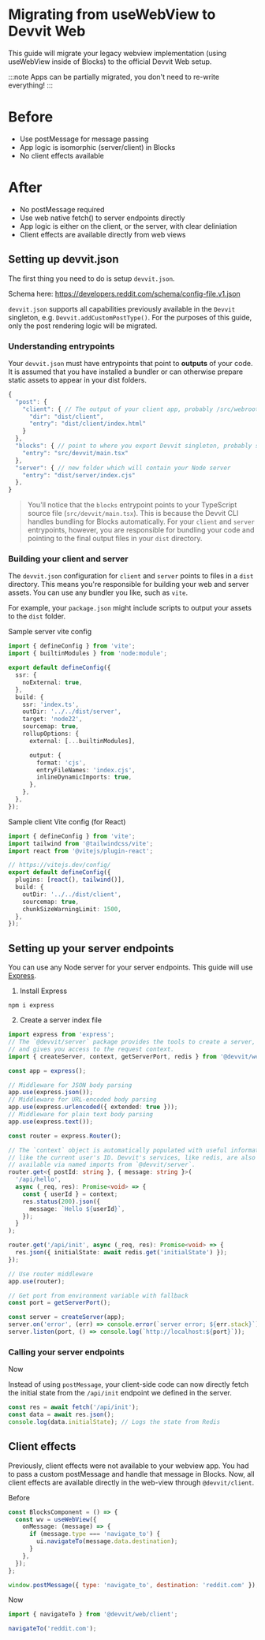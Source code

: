 # Migrating from useWebView to Devvit Web

This guide will migrate your legacy webview implementation (using useWebView inside of Blocks) to the official Devvit Web setup.

:::note
Apps can be partially migrated, you don't need to re-write everything!
:::

# Before

- Use postMessage for message passing
- App logic is isomorphic (server/client) in Blocks
- No client effects available

# After

- No postMessage required
- Use web native fetch() to server endpoints directly
- App logic is either on the client, or the server, with clear deliniation
- Client effects are available directly from web views

## Setting up devvit.json

The first thing you need to do is setup `devvit.json`.

Schema here: https://developers.reddit.com/schema/config-file.v1.json

`devvit.json` supports all capabilities previously available in the `Devvit` singleton, e.g. `Devvit.addCustomPostType()`. For the purposes of this guide, only the post rendering logic will be migrated.

### Understanding entrypoints

Your `devvit.json` must have entrypoints that point to **outputs** of your code. It is assumed that you have installed a bundler or can otherwise prepare static assets to appear in your dist folders.

```js
{
  "post": {
    "client": { // The output of your client app, probably /src/webroot
      "dir": "dist/client",
      "entry": "dist/client/index.html"
    }
  },
  "blocks": { // point to where you export Devvit singleton, probably src/main.tsx
    "entry": "src/devvit/main.tsx"
  },
  "server": { // new folder which will contain your Node server
    "entry": "dist/server/index.cjs"
  },
}
```

> You'll notice that the `blocks` entrypoint points to your TypeScript source file (`src/devvit/main.tsx`). This is because the Devvit CLI handles bundling for Blocks automatically. For your `client` and `server` entrypoints, however, you are responsible for bundling your code and pointing to the final output files in your `dist` directory.

### Building your client and server

The `devvit.json` configuration for `client` and `server` points to files in a `dist` directory. This means you're responsible for building your web and server assets. You can use any bundler you like, such as `vite`.

For example, your `package.json` might include scripts to output your assets to the `dist` folder.

Sample server vite config

```ts title="src/server/vite.config.ts
import { defineConfig } from 'vite';
import { builtinModules } from 'node:module';

export default defineConfig({
  ssr: {
    noExternal: true,
  },
  build: {
    ssr: 'index.ts',
    outDir: '../../dist/server',
    target: 'node22',
    sourcemap: true,
    rollupOptions: {
      external: [...builtinModules],

      output: {
        format: 'cjs',
        entryFileNames: 'index.cjs',
        inlineDynamicImports: true,
      },
    },
  },
});
```

Sample client Vite config (for React)

```ts title="src/client/vite.config.ts
import { defineConfig } from 'vite';
import tailwind from '@tailwindcss/vite';
import react from '@vitejs/plugin-react';

// https://vitejs.dev/config/
export default defineConfig({
  plugins: [react(), tailwind()],
  build: {
    outDir: '../../dist/client',
    sourcemap: true,
    chunkSizeWarningLimit: 1500,
  },
});
```

## Setting up your server endpoints

You can use any Node server for your server endpoints. This guide will use [Express](https://expressjs.com/).

1. Install Express

```
npm i express
```

2. Create a server index file

```ts title='src/server/index.ts'
import express from 'express';
// The `@devvit/server` package provides the tools to create a server,
// and gives you access to the request context.
import { createServer, context, getServerPort, redis } from '@devvit/web/server';

const app = express();

// Middleware for JSON body parsing
app.use(express.json());
// Middleware for URL-encoded body parsing
app.use(express.urlencoded({ extended: true }));
// Middleware for plain text body parsing
app.use(express.text());

const router = express.Router();

// The `context` object is automatically populated with useful information,
// like the current user's ID. Devvit's services, like redis, are also
// available via named imports from `@devvit/server`.
router.get<{ postId: string }, { message: string }>(
  '/api/hello',
  async (_req, res): Promise<void> => {
    const { userId } = context;
    res.status(200).json({
      message: `Hello ${userId}`,
    });
  }
);

router.get('/api/init', async (_req, res): Promise<void> => {
  res.json({ initialState: await redis.get('initialState') });
});

// Use router middleware
app.use(router);

// Get port from environment variable with fallback
const port = getServerPort();

const server = createServer(app);
server.on('error', (err) => console.error(`server error; ${err.stack}`));
server.listen(port, () => console.log(`http://localhost:${port}`));
```

### Calling your server endpoints

Now

Instead of using `postMessage`, your client-side code can now directly fetch the initial state from the `/api/init` endpoint we defined in the server.

```ts title=/src/client/app.ts
const res = await fetch('/api/init');
const data = await res.json();
console.log(data.initialState); // Logs the state from Redis
```

## Client effects

Previously, client effects were not available to your webview app. You had to pass a custom postMessage and handle that message in Blocks. Now, all client effects are available directly in the web-view through `@devvit/client`.

Before

```ts title=/src/devvit/main.tsx
const BlocksComponent = () => {
  const wv = useWebView({
    onMessage: (message) => {
      if (message.type === 'navigate_to') {
        ui.navigateTo(message.data.destination);
      }
    },
  });
};
```

```js title=webroot/app.js
window.postMessage({ type: 'navigate_to', destination: 'reddit.com' });
```

Now

```ts title=client/app.ts
import { navigateTo } from '@devvit/web/client';

navigateTo('reddit.com');
```
